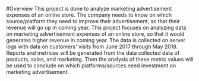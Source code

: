 #Overview
This project is done to analyze marketing advertisement expenses of an online store. The company needs to know on which source/platform they need to improve their advertisement, so that their revenue will go up in coming year.
This project focuses on analyzing data on marketing advertisement expenses of an online store, so that it would generates higher revenue in coming year. The data is collected on server logs with data on customers' visits from June 2017 through May 2018. Reports and metrices will be generated from the data collected data of products, sales, and marketing. Then the analysis of these metric values will be used to conclude on which platforms/sources need investment on marketing advertisement.
